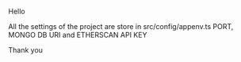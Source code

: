 Hello

All the settings of the project are store in src/config/appenv.ts
PORT, MONGO DB URI and ETHERSCAN API KEY

Thank you
